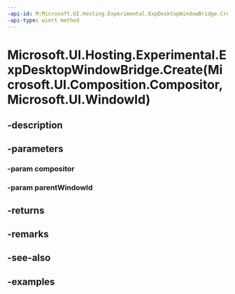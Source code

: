 ```yaml
---
-api-id: M:Microsoft.UI.Hosting.Experimental.ExpDesktopWindowBridge.Create(Microsoft.UI.Composition.Compositor,Microsoft.UI.WindowId)
-api-type: winrt method
---
```


# Microsoft.UI.Hosting.Experimental.ExpDesktopWindowBridge.Create(Microsoft.UI.Composition.Compositor,Microsoft.UI.WindowId)

<!--
public static Microsoft.UI.Hosting.Experimental.ExpDesktopWindowBridge Create (Microsoft.UI.Composition.Compositor compositor, Microsoft.UI.WindowId parentWindowId);
-->


## -description

## -parameters

### -param compositor

### -param parentWindowId

## -returns

## -remarks

## -see-also

## -examples



